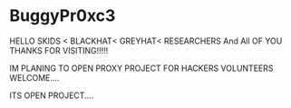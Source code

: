 # BuggyPr0xc3
HELLO SKIDS < BLACKHAT< GREYHAT< RESEARCHERS And All OF YOU THANKS FOR VISITING!!!!!

IM PLANING TO OPEN PROXY PROJECT FOR HACKERS VOLUNTEERS WELCOME....

ITS OPEN PROJECT....
